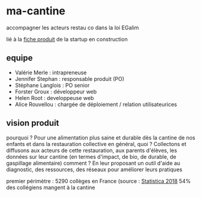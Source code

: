 # ma-cantine
accompagner les acteurs restau co dans la loi EGalim

lié à la [fiche produit](https://beta.gouv.fr/startups/ma-cantine-egalim.html) de la startup en construction 

## equipe
- Valérie Merle : intrapreneuse
- Jennifer Stephan : responsable produit (PO)
- Stéphane Langlois : PO senior
- Forster Groux : développeur web
- Helen Root : developpeuse web
- Alice Rouvellou : chargée de déploiement / relation utilisateurices

## vision produit
pourquoi ? Pour une alimentation plus saine et durable dès la cantine de nos enfants et dans la restauration collective en général,
quoi ? Collectons et diffusons aux acteurs de cette restauration, aux parents d'élèves, les données sur leur cantine (en termes d'impact, de bio, de durable, de gaspillage alimentaire)
comment ? En leur proposant un outil d'aide au diagnostic, des ressources, des réseaux pour améliorer leurs pratiques

premier périmètre : 5290 collèges en France (source : [Statistica 2018](https://fr.statista.com/statistiques/499975/nombre-colleges-enseignements-publics-france/#:~:text=Cette%20statistique%20repr%C3%A9sente%20le%20nombre,moins%20de%205.000%20en%201980.)
54% des collégiens mangent à la cantine
